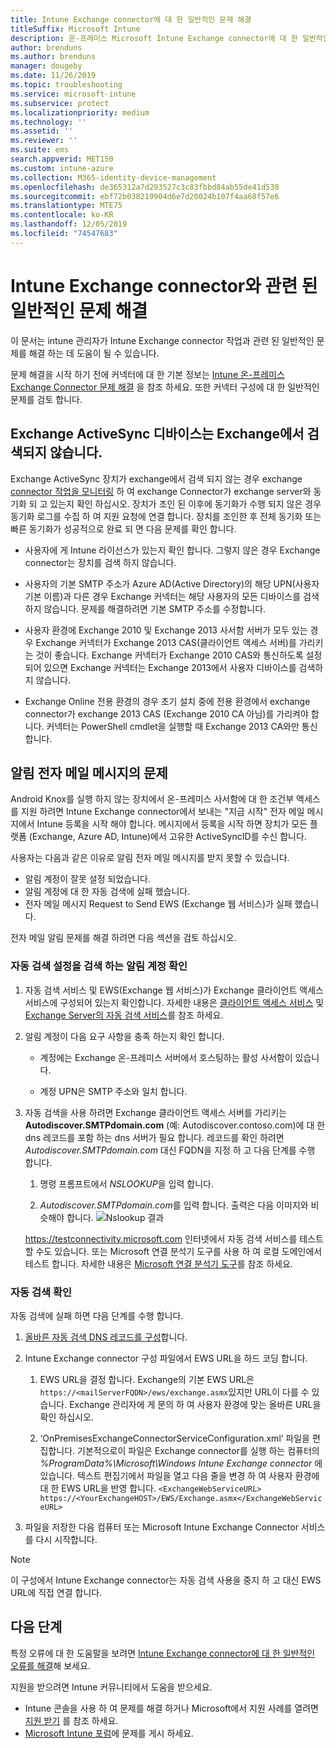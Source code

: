 ```yaml
---
title: Intune Exchange connector에 대 한 일반적인 문제 해결
titleSuffix: Microsoft Intune
description: 온-프레미스 Microsoft Intune Exchange connector에 대 한 일반적인 문제를 해결 하 고 해결 합니다.
author: brenduns
ms.author: brenduns
manager: dougeby
ms.date: 11/26/2019
ms.topic: troubleshooting
ms.service: microsoft-intune
ms.subservice: protect
ms.localizationpriority: medium
ms.technology: ''
ms.assetid: ''
ms.reviewer: ''
ms.suite: ems
search.appverid: MET150
ms.custom: intune-azure
ms.collection: M365-identity-device-management
ms.openlocfilehash: de365312a7d293527c3c83fbbd84ab55de41d530
ms.sourcegitcommit: ebf72b038219904d6e7d20024b107f4aa68f57e6
ms.translationtype: MTE75
ms.contentlocale: ko-KR
ms.lasthandoff: 12/05/2019
ms.locfileid: "74547683"
---
```

# <a name="resolve-common-problems-with-the-intune-exchange-connector"></a>Intune Exchange connector와 관련 된 일반적인 문제 해결
 
이 문서는 intune 관리자가 Intune Exchange connector 작업과 관련 된 일반적인 문제를 해결 하는 데 도움이 될 수 있습니다.

문제 해결을 시작 하기 전에 커넥터에 대 한 기본 정보는 [Intune 온-프레미스 Exchange Connector 문제 해결](troubleshoot-exchange-connector.md) 을 참조 하세요. 또한 커넥터 구성에 대 한 일반적인 문제를 검토 합니다.

## <a name="an-exchange-activesync-device-isnt-discovered-from-exchange"></a>Exchange ActiveSync 디바이스는 Exchange에서 검색되지 않습니다.

Exchange ActiveSync 장치가 exchange에서 검색 되지 않는 경우 exchange [connector 작업을 모니터링](exchange-connector-install.md#on-premises-intune-exchange-connector-high-availability-support) 하 여 exchange Connector가 exchange server와 동기화 되 고 있는지 확인 하십시오. 장치가 조인 된 이후에 동기화가 수행 되지 않은 경우 동기화 로그를 수집 하 여 지원 요청에 연결 합니다. 장치를 조인한 후 전체 동기화 또는 빠른 동기화가 성공적으로 완료 되 면 다음 문제를 확인 합니다.

- 사용자에 게 Intune 라이선스가 있는지 확인 합니다. 그렇지 않은 경우 Exchange connector는 장치를 검색 하지 않습니다.

- 사용자의 기본 SMTP 주소가 Azure AD(Active Directory)의 해당 UPN(사용자 기본 이름)과 다른 경우 Exchange 커넥터는 해당 사용자의 모든 디바이스를 검색하지 않습니다. 문제를 해결하려면 기본 SMTP 주소를 수정합니다.

- 사용자 환경에 Exchange 2010 및 Exchange 2013 사서함 서버가 모두 있는 경우 Exchange 커넥터가 Exchange 2013 CAS(클라이언트 액세스 서버)를 가리키는 것이 좋습니다. Exchange 커넥터가 Exchange 2010 CAS와 통신하도록 설정되어 있으면 Exchange 커넥터는 Exchange 2013에서 사용자 디바이스를 검색하지 않습니다.

- Exchange Online 전용 환경의 경우 초기 설치 중에 전용 환경에서 exchange connector가 exchange 2013 CAS (Exchange 2010 CA 아님)를 가리켜야 합니다. 커넥터는 PowerShell cmdlet을 실행할 때 Exchange 2013 CA와만 통신 합니다.

## <a name="problems-with-the-notification-email-message"></a>알림 전자 메일 메시지의 문제

Android Knox를 실행 하지 않는 장치에서 온-프레미스 사서함에 대 한 조건부 액세스를 지원 하려면 Intune Exchange connector에서 보내는 "지금 시작" 전자 메일 메시지에서 Intune 등록을 시작 해야 합니다. 메시지에서 등록을 시작 하면 장치가 모든 플랫폼 (Exchange, Azure AD, Intune)에서 고유한 ActiveSyncID를 수신 합니다.

사용자는 다음과 같은 이유로 알림 전자 메일 메시지를 받지 못할 수 있습니다.

- 알림 계정이 잘못 설정 되었습니다.
- 알림 계정에 대 한 자동 검색에 실패 했습니다.
- 전자 메일 메시지 Request to Send EWS (Exchange 웹 서비스)가 실패 했습니다.

전자 메일 알림 문제를 해결 하려면 다음 섹션을 검토 하십시오.

### <a name="check-the-notification-account-that-retrieves-autodiscover-settings"></a>자동 검색 설정을 검색 하는 알림 계정 확인

1. 자동 검색 서비스 및 EWS(Exchange 웹 서비스)가 Exchange 클라이언트 액세스 서비스에 구성되어 있는지 확인합니다. 자세한 내용은 [클라이언트 액세스 서비스](https://docs.microsoft.com/Exchange/architecture/client-access/client-access) 및 [Exchange Server의 자동 검색 서비스](https://docs.microsoft.com/Exchange/architecture/client-access/autodiscover?view=exchserver-2019)를 참조 하세요.

2. 알림 계정이 다음 요구 사항을 충족 하는지 확인 합니다.

   - 계정에는 Exchange 온-프레미스 서버에서 호스팅하는 활성 사서함이 있습니다.

   - 계정 UPN은 SMTP 주소와 일치 합니다.

3. 자동 검색을 사용 하려면 Exchange 클라이언트 액세스 서버를 가리키는 **Autodiscover.SMTPdomain.com** (예: Autodiscover.contoso.com)에 대 한 dns 레코드를 포함 하는 dns 서버가 필요 합니다. 레코드를 확인 하려면 *Autodiscover.SMTPdomain.com* 대신 FQDN을 지정 하 고 다음 단계를 수행 합니다.

   1. 명령 프롬프트에서 *NSLOOKUP*을 입력 합니다.

   2. *Autodiscover.SMTPdomain.com*를 입력 합니다. 출력은 다음 이미지와 비슷해야 합니다. ![Nslookup 결과](./media/troubleshoot-exchange-connector-common-problems/nslookup-results.png
      )

   https://testconnectivity.microsoft.com 인터넷에서 자동 검색 서비스를 테스트할 수도 있습니다. 또는 Microsoft 연결 분석기 도구를 사용 하 여 로컬 도메인에서 테스트 합니다. 자세한 내용은 [Microsoft 연결 분석기 도구](https://docs.microsoft.com/previous-versions/office/exchange-remote-connectivity/jj851141(v=exchg.80))를 참조 하세요.


### <a name="check-autodiscovery"></a>자동 검색 확인

자동 검색에 실패 하면 다음 단계를 수행 합니다.

1. [올바른 자동 검색 DNS 레코드를 구성](https://docs.microsoft.com/previous-versions/exchange-server/exchange-150/mt473798(v=exchg.150))합니다.

2. Intune Exchange connector 구성 파일에서 EWS URL을 하드 코딩 합니다.

   1. EWS URL을 결정 합니다. Exchange의 기본 EWS URL은 `https://<mailServerFQDN>/ews/exchange.asmx`있지만 URL이 다를 수 있습니다. Exchange 관리자에 게 문의 하 여 사용자 환경에 맞는 올바른 URL을 확인 하십시오.

   2. ‘OnPremisesExchangeConnectorServiceConfiguration.xml’ 파일을 편집합니다.  기본적으로이 파일은 Exchange connector를 실행 하는 컴퓨터의 *%ProgramData%\Microsoft\Windows Intune Exchange connector* 에 있습니다. 텍스트 편집기에서 파일을 열고 다음 줄을 변경 하 여 사용자 환경에 대 한 EWS URL을 반영 합니다. `<ExchangeWebServiceURL> https://<YourExchangeHOST>/EWS/Exchange.asmx</ExchangeWebServiceURL>`

3. 파일을 저장한 다음 컴퓨터 또는 Microsoft Intune Exchange Connector 서비스를 다시 시작합니다.

>[!NOTE]
> 이 구성에서 Intune Exchange connector는 자동 검색 사용을 중지 하 고 대신 EWS URL에 직접 연결 합니다.

## <a name="next-steps"></a>다음 단계

특정 오류에 대 한 도움말을 보려면 [Intune Exchange connector에 대 한 일반적인 오류를 해결](troubleshoot-exchange-connector-common-errors.md)해 보세요.

지원을 받으려면 Intune 커뮤니티에서 도움을 받으세요.

- Intune 콘솔을 사용 하 여 문제를 해결 하거나 Microsoft에서 지원 사례를 열려면 [지원 받기](../fundamentals/get-support.md) 를 참조 하세요.
- [Microsoft Intune 포럼](https://social.technet.microsoft.com/Forums/home?forum=microsoftintuneprod)에 문제를 게시 하세요.